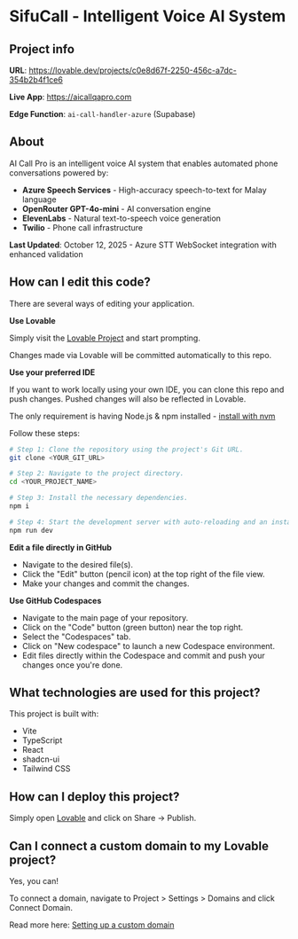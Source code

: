 # SifuCall - Intelligent Voice AI System

## Project info

**URL**: https://lovable.dev/projects/c0e8d67f-2250-456c-a7dc-354b2b4f1ce6

**Live App**: https://aicallqapro.com

**Edge Function**: `ai-call-handler-azure` (Supabase)

## About

AI Call Pro is an intelligent voice AI system that enables automated phone conversations powered by:
- **Azure Speech Services** - High-accuracy speech-to-text for Malay language
- **OpenRouter GPT-4o-mini** - AI conversation engine
- **ElevenLabs** - Natural text-to-speech voice generation
- **Twilio** - Phone call infrastructure

**Last Updated**: October 12, 2025 - Azure STT WebSocket integration with enhanced validation

## How can I edit this code?

There are several ways of editing your application.

**Use Lovable**

Simply visit the [Lovable Project](https://lovable.dev/projects/c0e8d67f-2250-456c-a7dc-354b2b4f1ce6) and start prompting.

Changes made via Lovable will be committed automatically to this repo.

**Use your preferred IDE**

If you want to work locally using your own IDE, you can clone this repo and push changes. Pushed changes will also be reflected in Lovable.

The only requirement is having Node.js & npm installed - [install with nvm](https://github.com/nvm-sh/nvm#installing-and-updating)

Follow these steps:

```sh
# Step 1: Clone the repository using the project's Git URL.
git clone <YOUR_GIT_URL>

# Step 2: Navigate to the project directory.
cd <YOUR_PROJECT_NAME>

# Step 3: Install the necessary dependencies.
npm i

# Step 4: Start the development server with auto-reloading and an instant preview.
npm run dev
```

**Edit a file directly in GitHub**

- Navigate to the desired file(s).
- Click the "Edit" button (pencil icon) at the top right of the file view.
- Make your changes and commit the changes.

**Use GitHub Codespaces**

- Navigate to the main page of your repository.
- Click on the "Code" button (green button) near the top right.
- Select the "Codespaces" tab.
- Click on "New codespace" to launch a new Codespace environment.
- Edit files directly within the Codespace and commit and push your changes once you're done.

## What technologies are used for this project?

This project is built with:

- Vite
- TypeScript
- React
- shadcn-ui
- Tailwind CSS

## How can I deploy this project?

Simply open [Lovable](https://lovable.dev/projects/c0e8d67f-2250-456c-a7dc-354b2b4f1ce6) and click on Share -> Publish.

## Can I connect a custom domain to my Lovable project?

Yes, you can!

To connect a domain, navigate to Project > Settings > Domains and click Connect Domain.

Read more here: [Setting up a custom domain](https://docs.lovable.dev/features/custom-domain#custom-domain)
